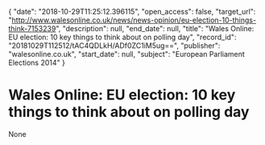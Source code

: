 {
  "date": "2018-10-29T11:25:12.396115", 
  "open_access": false, 
  "target_url": "http://www.walesonline.co.uk/news/news-opinion/eu-election-10-things-think-7153239", 
  "description": null, 
  "end_date": null, 
  "title": "Wales Online: EU election: 10 key things to think about on polling day", 
  "record_id": "20181029T112512/tAC4QDLkH/ADf0ZC1iM5ug==", 
  "publisher": "walesonline.co.uk", 
  "start_date": null, 
  "subject": "European Parliament Elections 2014"
}

# Wales Online: EU election: 10 key things to think about on polling day

None